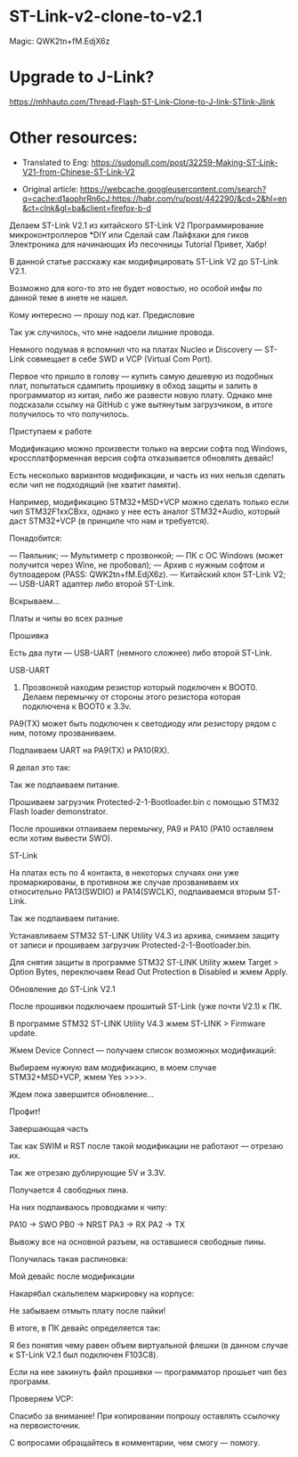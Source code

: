 # ST-Link-v2-clone-to-v2.1

Magic: QWK2tn+fM.EdjX6z

# Upgrade to J-Link?
https://mhhauto.com/Thread-Flash-ST-Link-Clone-to-J-link-STlink-Jlink

# Other resources:

* Translated to Eng: https://sudonull.com/post/32259-Making-ST-Link-V21-from-Chinese-ST-Link-V2

* Original article: https://webcache.googleusercontent.com/search?q=cache:d1aophrRn6cJ:https://habr.com/ru/post/442290/&cd=2&hl=en&ct=clnk&gl=ba&client=firefox-b-d

Делаем ST-Link V2.1 из китайского ST-Link V2
Программирование микроконтроллеров *DIY или Сделай сам Лайфхаки для гиков Электроника для начинающих
Из песочницы
Tutorial
Привет, Хабр!

В данной статье расскажу как модифицировать ST-Link V2 до ST-Link V2.1.

Возможно для кого-то это не будет новостью, но особой инфы по данной теме в инете не нашел.

Кому интересно — прошу под кат.
Предисловие

Так уж случилось, что мне надоели лишние провода.

Немного подумав я вспомнил что на платах Nucleo и Discovery — ST-Link совмещает в себе SWD и VCP (Virtual Com Port).

Первое что пришло в голову — купить самую дешевую из подобных плат, попытаться сдампить прошивку в обход защиты и залить в программатор из китая, либо же развести новую плату.
Однако мне подсказали ссылку на GitHub с уже вытянутым загрузчиком, в итоге получилось то что получилось.

Приступаем к работе

Модификацию можно произвести только на версии софта под Windows, кроссплатформенная версия софта отказывается обновлять девайс!

Есть несколько вариантов модификации, и часть из них нельзя сделать если чип не подходящий (не хватит памяти).

Например, модификацию STM32+MSD+VCP можно сделать только если чип STM32F1xxCBxx, однако у нее есть аналог STM32+Audio, который даст STM32+VCP (в принципе что нам и требуется).

Понадобится:

— Паяльник;
— Мультиметр с прозвонкой;
— ПК с ОС Windows (может получится через Wine, не пробовал);
— Архив с нужным софтом и бутлоадером (PASS: QWK2tn+fM.EdjX6z).
— Китайский клон ST-Link V2;
— USB-UART адаптер либо второй ST-Link.

Вскрываем...

Платы и чипы во всех разные




Прошивка

Есть два пути — USB-UART (немного сложнее) либо второй ST-Link.

USB-UART


1) Прозвонкой находим резистор который подключен к BOOT0.
Делаем перемычку от стороны этого резистора которая подключена к BOOT0 к 3.3v.

PA9(TX) может быть подключен к светодиоду или резистору рядом с ним, потому прозваниваем.

Подпаиваем UART на PA9(TX) и PA10(RX).

Я делал это так:



Так же подпаиваем питание.

Прошиваем загрузчик Protected-2-1-Bootloader.bin с помощью STM32 Flash loader demonstrator.

После прошивки отпаиваем перемычку, PA9 и PA10 (PA10 оставляем если хотим вывести SWO).

ST-Link

На платах есть по 4 контакта, в некоторых случаях они уже промаркированы, в противном же случае прозваниваем их относительно PA13(SWDIO) и PA14(SWCLK), подпаиваемся вторым ST-Link.



Так же подпаиваем питание.

Устанавливаем STM32 ST-LINK Utility V4.3 из архива, снимаем защиту от записи и прошиваем загрузчик Protected-2-1-Bootloader.bin.

Для снятия защиты в программе STM32 ST-LINK Utility жмем Target > Option Bytes, переключаем Read Out Protection в Disabled и жмем Apply.

Обновление до ST-Link V2.1

После прошивки подключаем прошитый ST-Link (уже почти V2.1) к ПК.

В программе STM32 ST-LINK Utility V4.3 жмем ST-LINK > Firmware update.

Жмем Device Connect — получаем список возможных модификаций:

Выбираем нужную вам модификацию, в моем случае STM32+MSD+VCP, жмем Yes >>>>.

Ждем пока завершится обновление…



Профит!

Завершающая часть

Так как SWIM и RST после такой модификации не работают — отрезаю их.

Так же отрезаю дублирующие 5V и 3.3V.

Получается 4 свободных пина.

На них подпаиваюсь проводками к чипу:

PA10 -> SWO
PB0 -> NRST
PA3 -> RX
PA2 -> TX

Вывожу все на основной разъем, на оставшиеся свободные пины.

Получилась такая распиновка:



Мой девайс после модификации




Накарябал скальпелем маркировку на корпусе:



Не забываем отмыть плату после пайки!

В итоге, в ПК девайс определяется так:





Я без понятия чему равен объем виртуальной флешки (в данном случае к ST-Link V2.1 был подключен F103C8).

Если на нее закинуть файл прошивки — программатор прошьет чип без программ.

Проверяем VCP:



Спасибо за внимание!
При копировании попрошу оставлять ссылочку на первоисточник.

С вопросами обращайтесь в комментарии, чем смогу — помогу.

